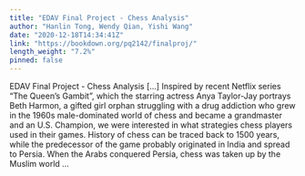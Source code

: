 ```yaml
---
title: "EDAV Final Project - Chess Analysis"
author: "Hanlin Tong, Wendy Qian, Yishi Wang"
date: "2020-12-18T14:34:41Z"
link: "https://bookdown.org/pq2142/finalproj/"
length_weight: "7.2%"
pinned: false
---
```


EDAV Final Project - Chess Analysis [...] Inspired by recent Netflix series “The Queen’s Gambit”, which the starring actress Anya Taylor-Jay portrays Beth Harmon, a gifted girl orphan struggling with a drug addiction who grew in the 1960s male-dominated world of chess and became a grandmaster and an U.S. Champion, we were interested in what strategies chess players used in their games. History of chess can be traced back to 1500 years, while the predecessor of the game probably originated in India and spread to Persia. When the Arabs conquered Persia, chess was taken up by the Muslim world ...
